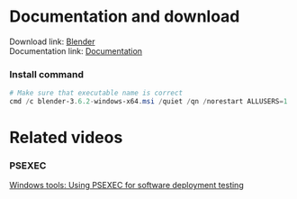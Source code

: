 # Documentation and download
Download link: [Blender](https://www.blender.org/) <br />
Documentation link: [Documentation](https://docs.blender.org/manual/en/latest/getting_started/installing/windows.html#install-from-windows-installer-file)

### Install command
```powershell
# Make sure that executable name is correct
cmd /c blender-3.6.2-windows-x64.msi /quiet /qn /norestart ALLUSERS=1
```

# Related videos <br />
###  PSEXEC
[Windows tools: Using PSEXEC for software deployment testing](https://youtu.be/9ywdTna_TLc) <br />